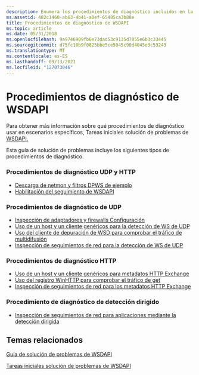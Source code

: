 ```yaml
---
description: Enumera los procedimientos de diagnóstico incluidos en la Guía de solución de problemas de WSDAPI.
ms.assetid: 482c1460-ab63-4b41-a0ef-65485ca3b88e
title: Procedimientos de diagnóstico de WSDAPI
ms.topic: article
ms.date: 05/31/2018
ms.openlocfilehash: 9a9746909fb6e73dad53c9135d7055e6b3c33445
ms.sourcegitcommit: d75fc10b9f0825bbe5ce5045c90d4045e3c53243
ms.translationtype: MT
ms.contentlocale: es-ES
ms.lasthandoff: 09/13/2021
ms.locfileid: "127073046"
---
```

# <a name="wsdapi-diagnostic-procedures"></a>Procedimientos de diagnóstico de WSDAPI

Para obtener más información sobre qué procedimientos de diagnóstico usar en escenarios específicos, Tareas iniciales solución de problemas de [WSDAPI.](getting-started-with-wsdapi-troubleshooting.md)

Esta guía de solución de problemas incluye los siguientes tipos de procedimientos de diagnóstico.

### <a name="udp-and-http-diagnostic-procedures"></a>Procedimientos de diagnóstico UDP y HTTP

-   [Descarga de netmon y filtros DPWS de ejemplo](downloading-netmon-and-sample-dpws-filters.md)
-   [Habilitación del seguimiento de WSDAPI](enabling-wsdapi-tracing.md)

### <a name="udp-diagnostic-procedures"></a>Procedimientos de diagnóstico de UDP

-   [Inspección de adaptadores y firewalls Configuración](inspecting-adapter-and-firewall-settings.md)
-   [Uso de un host y un cliente genéricos para la detección de WS de UDP](using-a-generic-host-and-client-for-udp-ws-discovery.md)
-   [Uso del cliente de depuración de WSD para comprobar el tráfico de multidifusión](using-wsddebug-client-to-verify-multicast-traffic.md)
-   [Inspección de seguimientos de red para la detección de WS de UDP](inspecting-network-traces-for-udp-ws-discovery.md)

### <a name="http-diagnostic-procedures"></a>Procedimientos de diagnóstico HTTP

-   [Uso de un host y un cliente genéricos para metadatos HTTP Exchange](using-a-generic-host-and-client-for-http-metadata-exchange.md)
-   [Uso del registro WinHTTP para comprobar el tráfico de get](using-winhttp-logging-to-verify-get-traffic.md)
-   [Inspección de seguimientos de red para los metadatos HTTP Exchange](inspecting-network-traces-for-http-metadata-exchange.md)

### <a name="directed-discovery-diagnostic-procedure"></a>Procedimiento de diagnóstico de detección dirigido

-   [Inspección de seguimientos de red para aplicaciones mediante la detección dirigida](inspecting-network-traces-for-applications-using-directed-discovery.md)

## <a name="related-topics"></a>Temas relacionados

<dl> <dt>

[Guía de solución de problemas de WSDAPI](wsdapi-troubleshooting-guide.md)
</dt> <dt>

[Tareas iniciales solución de problemas de WSDAPI](getting-started-with-wsdapi-troubleshooting.md)
</dt> </dl>

 

 



